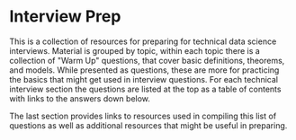 # Interview Prep

This is a collection of resources for preparing for technical data science interviews. Material is grouped by topic, within each topic there is a collection of "Warm Up" questions, that cover basic definitions, theorems, and models. While presented as questions, these are more for practicing the basics that might get used in interview questions. For each technical interview section the questions are listed at the top as a table of contents with links to the answers down below. 


The last section provides links to resources used in compiling this list of questions as well as additional resources that might be useful in preparing. 

```{tableofcontents}
```
